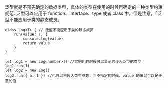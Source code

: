 泛型就是不预先确定的数据类型，具体的类型在使用的时候再确定的一种类型约束规范.
泛型可以应用于 function、interface、type 或者 class 中。但是注意，「泛型不能应用于类的静态成员」

```
class Log<T> { // 泛型不能应用于类的静态成员
    run(value: T) {
        console.log(value)
        return value
    }
}

let log1 = new Log<number>() //实例化的时候可以显示的传入泛型的类型
log1.run(1)
let log2 = new Log()
log2.run({ a: 1 }) //也可以不传入类型参数，当不指定的时候，value 的值就可以是任意的值
```